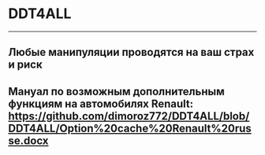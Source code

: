 # DDT4ALL
--------------------------------------------------------------------------------------------------
Любые манипуляции проводятся на ваш страх и риск
--------------------------------------------------------------------------------------------------
Мануал по возможным дополнительным функциям на автомобилях Renault: https://github.com/dimoroz772/DDT4ALL/blob/DDT4ALL/Option%20cache%20Renault%20russe.docx
--------------------------------------------------------------------------------------------------
